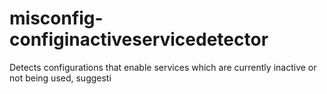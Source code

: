 # misconfig-configinactiveservicedetector
Detects configurations that enable services which are currently inactive or not being used, suggesti
